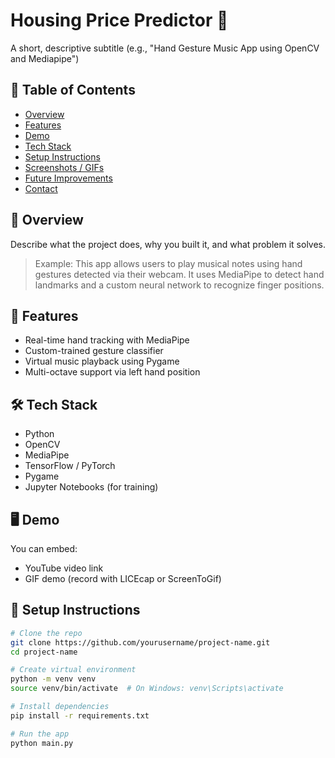 # Housing Price Predictor 🎯
A short, descriptive subtitle (e.g., "Hand Gesture Music App using OpenCV and Mediapipe")

## 📌 Table of Contents
- [Overview](#overview)
- [Features](#features)
- [Demo](#demo)
- [Tech Stack](#tech-stack)
- [Setup Instructions](#setup-instructions)
- [Screenshots / GIFs](#screenshots--gifs)
- [Future Improvements](#future-improvements)
- [Contact](#contact)

## 🧠 Overview
Describe what the project does, why you built it, and what problem it solves.

> Example: This app allows users to play musical notes using hand gestures detected via their webcam. It uses MediaPipe to detect hand landmarks and a custom neural network to recognize finger positions.

## 🚀 Features
- Real-time hand tracking with MediaPipe
- Custom-trained gesture classifier
- Virtual music playback using Pygame
- Multi-octave support via left hand position

## 🛠 Tech Stack
- Python
- OpenCV
- MediaPipe
- TensorFlow / PyTorch
- Pygame
- Jupyter Notebooks (for training)

## 🖥 Demo
You can embed:
- YouTube video link
- GIF demo (record with LICEcap or ScreenToGif)

## 🧪 Setup Instructions

```bash
# Clone the repo
git clone https://github.com/yourusername/project-name.git
cd project-name

# Create virtual environment
python -m venv venv
source venv/bin/activate  # On Windows: venv\Scripts\activate

# Install dependencies
pip install -r requirements.txt

# Run the app
python main.py
